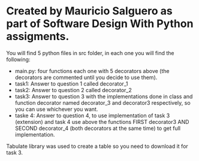 # Created by Mauricio Salguero as part of Software Design With Python assigments.

You will find 5 python files in src folder, in each one you will find the following:

- main.py: four functions each one with 5 decorators above (the decorators are commented until you decide to use them).
- task1: Answer to question 1 called decorator_1
- task2: Answer to question 2 called decorator_2
- task3: Answer to question 3 with the implementations done in class and function decorator named decorator_3 and decorator3 respectively, so you can use whichever you want.
- taske 4: Answer to question 4, to use implementation of task 3 (extension) and task 4 use above the functions FIRST decorator3 AND SECOND decorator_4 (both decorators at the same time) to get full implementation.


Tabulate library was used to create a table so you need to download it for task 3.
